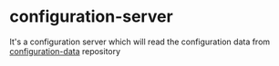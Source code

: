 # configuration-server
It's a configuration server which will read the configuration data from [configuration-data](https://github.com/kcsurapaneni/configuration-data) repository
